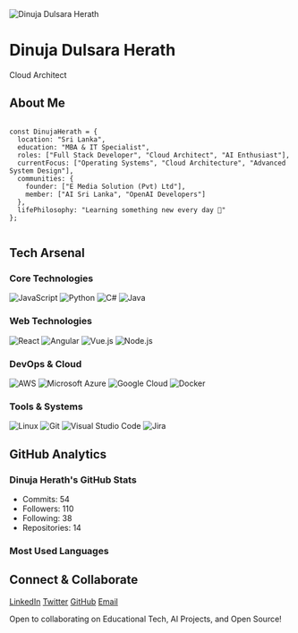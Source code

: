 <div class="profile-header">
  <img src="profile-image.jpg" alt="Dinuja Dulsara Herath" class="profile-image">
  <div class="profile-info">
    <h1>Dinuja Dulsara Herath</h1>
    <p class="role">Cloud Architect</p>
    <div class="social-links">
      <a href="https://github.com/dinuja-herath" class="social-link"><i class="fab fa-github"></i></a>
      <a href="https://twitter.com/dinuja_herath" class="social-link"><i class="fab fa-twitter"></i></a>
      <a href="https://www.linkedin.com/in/dinuja-herath" class="social-link"><i class="fab fa-linkedin"></i></a>
      <a href="mailto:dinuja.herath@example.com" class="social-link"><i class="fas fa-envelope"></i></a>
    </div>
  </div>
</div>
<div class="about-me">
  <h2>About Me</h2>
  <pre><code class="language-javascript">
const DinujaHerath = {
  location: "Sri Lanka",
  education: "MBA & IT Specialist",
  roles: ["Full Stack Developer", "Cloud Architect", "AI Enthusiast"],
  currentFocus: ["Operating Systems", "Cloud Architecture", "Advanced System Design"],
  communities: {
    founder: ["E Media Solution (Pvt) Ltd"],
    member: ["AI Sri Lanka", "OpenAI Developers"]
  },
  lifePhilosophy: "Learning something new every day 🚀"
};
  </code></pre>
</div>
<div class="tech-arsenal">
  <h2>Tech Arsenal</h2>
  <div class="tech-categories">
    <div class="tech-category">
      <h3>Core Technologies</h3>
      <div class="tech-icons">
        <img src="tech-icons/javascript.svg" alt="JavaScript" title="JavaScript">
        <img src="tech-icons/python.svg" alt="Python" title="Python">
        <img src="tech-icons/csharp.svg" alt="C#" title="C#">
        <img src="tech-icons/java.svg" alt="Java" title="Java">
      </div>
    </div>
    <div class="tech-category">
      <h3>Web Technologies</h3>
      <div class="tech-icons">
        <img src="tech-icons/react.svg" alt="React" title="React">
        <img src="tech-icons/angular.svg" alt="Angular" title="Angular">
        <img src="tech-icons/vue.svg" alt="Vue.js" title="Vue.js">
        <img src="tech-icons/nodejs.svg" alt="Node.js" title="Node.js">
      </div>
    </div>
    <div class="tech-category">
      <h3>DevOps & Cloud</h3>
      <div class="tech-icons">
        <img src="tech-icons/aws.svg" alt="AWS" title="AWS">
        <img src="tech-icons/azure.svg" alt="Microsoft Azure" title="Microsoft Azure">
        <img src="tech-icons/gcp.svg" alt="Google Cloud" title="Google Cloud">
        <img src="tech-icons/docker.svg" alt="Docker" title="Docker">
      </div>
    </div>
    <div class="tech-category">
      <h3>Tools & Systems</h3>
      <div class="tech-icons">
        <img src="tech-icons/linux.svg" alt="Linux" title="Linux">
        <img src="tech-icons/git.svg" alt="Git" title="Git">
        <img src="tech-icons/vscode.svg" alt="Visual Studio Code" title="Visual Studio Code">
        <img src="tech-icons/jira.svg" alt="Jira" title="Jira">
      </div>
    </div>
  </div>
</div>
<div class="github-analytics">
  <h2>GitHub Analytics</h2>
  <div class="github-stats">
    <div class="stat-card">
      <h3>Dinuja Herath's GitHub Stats</h3>
      <ul>
        <li>Commits: 54</li>
        <li>Followers: 110</li>
        <li>Following: 38</li>
        <li>Repositories: 14</li>
      </ul>
    </div>
    <div class="stat-card">
      <h3>Most Used Languages</h3>
      <div class="language-chart">
        <canvas id="languageChart"></canvas>
      </div>
    </div>
  </div>
</div>
<div class="connect-collaborate">
  <h2>Connect & Collaborate</h2>
  <div class="social-buttons">
    <a href="https://www.linkedin.com/in/dinuja-herath" class="social-button linkedin">LinkedIn</a>
    <a href="https://twitter.com/dinuja_herath" class="social-button twitter">Twitter</a>
    <a href="https://github.com/dinuja-herath" class="social-button github">GitHub</a>
    <a href="mailto:dinuja.herath@example.com" class="social-button email">Email</a>
  </div>
  <p>Open to collaborating on Educational Tech, AI Projects, and Open Source!</p>
</div>
<script src="https://cdn.jsdelivr.net/npm/chart.js"></script>
<script>
  // Render the language chart
  const ctx = document.getElementById('languageChart').getContext('2d');
  new Chart(ctx, {
    type: 'doughnut',
    data: {
      labels: ['JavaScript', 'Python', 'C#', 'Java', 'Other'],
      datasets: [{
        data: [45, 25, 15, 10, 5],
        backgroundColor: ['#f1c40f', '#e74c3c', '#2980b9', '#8e44ad', '#7f8c8d']
      }]
    },
    options: {
      responsive: true,
      maintainAspectRatio: false,
      plugins: {
        title: {
          display: false
        }
      }
    }
  });
</script>
<style>
  /* Add your custom CSS styles here */
</style>
